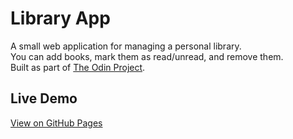# Library App

A small web application for managing a personal library.  
You can add books, mark them as read/unread, and remove them.  
Built as part of [The Odin Project](https://www.theodinproject.com/).

## Live Demo
[View on GitHub Pages](https://rzv12-09.github.io/library-app)

